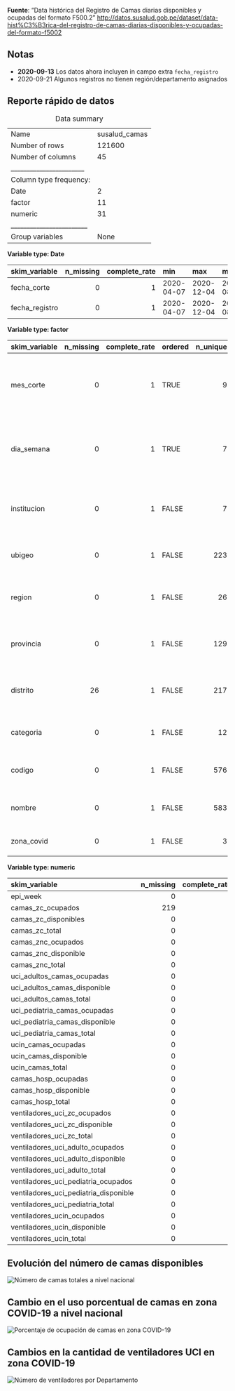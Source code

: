 **Fuente**: “Data histórica del Registro de Camas diarias disponibles y
ocupadas del formato F500.2”
<a href="http://datos.susalud.gob.pe/dataset/data-hist%C3%B3rica-del-registro-de-camas-diarias-disponibles-y-ocupadas-del-formato-f5002" class="uri">http://datos.susalud.gob.pe/dataset/data-hist%C3%B3rica-del-registro-de-camas-diarias-disponibles-y-ocupadas-del-formato-f5002</a>

Notas
-----

-   **2020-09-13** Los datos ahora incluyen in campo extra
    `fecha_registro`
-   2020-09-21 Algunos registros no tienen región/departamento asignados

Reporte rápido de datos
-----------------------

<table>
<caption>Data summary</caption>
<tbody>
<tr class="odd">
<td style="text-align: left;">Name</td>
<td style="text-align: left;">susalud_camas</td>
</tr>
<tr class="even">
<td style="text-align: left;">Number of rows</td>
<td style="text-align: left;">121600</td>
</tr>
<tr class="odd">
<td style="text-align: left;">Number of columns</td>
<td style="text-align: left;">45</td>
</tr>
<tr class="even">
<td style="text-align: left;">_______________________</td>
<td style="text-align: left;"></td>
</tr>
<tr class="odd">
<td style="text-align: left;">Column type frequency:</td>
<td style="text-align: left;"></td>
</tr>
<tr class="even">
<td style="text-align: left;">Date</td>
<td style="text-align: left;">2</td>
</tr>
<tr class="odd">
<td style="text-align: left;">factor</td>
<td style="text-align: left;">11</td>
</tr>
<tr class="even">
<td style="text-align: left;">numeric</td>
<td style="text-align: left;">31</td>
</tr>
<tr class="odd">
<td style="text-align: left;">________________________</td>
<td style="text-align: left;"></td>
</tr>
<tr class="even">
<td style="text-align: left;">Group variables</td>
<td style="text-align: left;">None</td>
</tr>
</tbody>
</table>

**Variable type: Date**

<table>
<thead>
<tr class="header">
<th style="text-align: left;">skim_variable</th>
<th style="text-align: right;">n_missing</th>
<th style="text-align: right;">complete_rate</th>
<th style="text-align: left;">min</th>
<th style="text-align: left;">max</th>
<th style="text-align: left;">median</th>
<th style="text-align: right;">n_unique</th>
</tr>
</thead>
<tbody>
<tr class="odd">
<td style="text-align: left;">fecha_corte</td>
<td style="text-align: right;">0</td>
<td style="text-align: right;">1</td>
<td style="text-align: left;">2020-04-07</td>
<td style="text-align: left;">2020-12-04</td>
<td style="text-align: left;">2020-08-18</td>
<td style="text-align: right;">242</td>
</tr>
<tr class="even">
<td style="text-align: left;">fecha_registro</td>
<td style="text-align: right;">0</td>
<td style="text-align: right;">1</td>
<td style="text-align: left;">2020-04-07</td>
<td style="text-align: left;">2020-12-04</td>
<td style="text-align: left;">2020-08-15</td>
<td style="text-align: right;">242</td>
</tr>
</tbody>
</table>

**Variable type: factor**

<table>
<thead>
<tr class="header">
<th style="text-align: left;">skim_variable</th>
<th style="text-align: right;">n_missing</th>
<th style="text-align: right;">complete_rate</th>
<th style="text-align: left;">ordered</th>
<th style="text-align: right;">n_unique</th>
<th style="text-align: left;">top_counts</th>
</tr>
</thead>
<tbody>
<tr class="odd">
<td style="text-align: left;">mes_corte</td>
<td style="text-align: right;">0</td>
<td style="text-align: right;">1</td>
<td style="text-align: left;">TRUE</td>
<td style="text-align: right;">9</td>
<td style="text-align: left;">oct: 17428, nov: 17107, ago: 16898, set: 16711</td>
</tr>
<tr class="even">
<td style="text-align: left;">dia_semana</td>
<td style="text-align: right;">0</td>
<td style="text-align: right;">1</td>
<td style="text-align: left;">TRUE</td>
<td style="text-align: right;">7</td>
<td style="text-align: left;">vie: 17658, jue: 17574, mié: 17476, mar: 17360</td>
</tr>
<tr class="odd">
<td style="text-align: left;">institucion</td>
<td style="text-align: right;">0</td>
<td style="text-align: right;">1</td>
<td style="text-align: left;">FALSE</td>
<td style="text-align: right;">7</td>
<td style="text-align: left;">Pri: 54451, Gob: 35326, EsS: 22433, MIN: 6497</td>
</tr>
<tr class="even">
<td style="text-align: left;">ubigeo</td>
<td style="text-align: right;">0</td>
<td style="text-align: right;">1</td>
<td style="text-align: left;">FALSE</td>
<td style="text-align: right;">223</td>
<td style="text-align: left;">130: 3769, 150: 3533, 150: 3073, 150: 3019</td>
</tr>
<tr class="odd">
<td style="text-align: left;">region</td>
<td style="text-align: right;">0</td>
<td style="text-align: right;">1</td>
<td style="text-align: left;">FALSE</td>
<td style="text-align: right;">26</td>
<td style="text-align: left;">LIM: 42351, LA : 10639, ARE: 6114, JUN: 5679</td>
</tr>
<tr class="even">
<td style="text-align: left;">provincia</td>
<td style="text-align: right;">0</td>
<td style="text-align: right;">1</td>
<td style="text-align: left;">FALSE</td>
<td style="text-align: right;">129</td>
<td style="text-align: left;">LIM: 38921, TRU: 6931, ARE: 4938, CUS: 3415</td>
</tr>
<tr class="odd">
<td style="text-align: left;">distrito</td>
<td style="text-align: right;">26</td>
<td style="text-align: right;">1</td>
<td style="text-align: left;">FALSE</td>
<td style="text-align: right;">217</td>
<td style="text-align: left;">TRU: 3769, LIM: 3533, SAN: 3073, MIR: 3019</td>
</tr>
<tr class="even">
<td style="text-align: left;">categoria</td>
<td style="text-align: right;">0</td>
<td style="text-align: right;">1</td>
<td style="text-align: left;">FALSE</td>
<td style="text-align: right;">12</td>
<td style="text-align: left;">II-: 48316, II-: 31469, II-: 19024, III: 8085</td>
</tr>
<tr class="odd">
<td style="text-align: left;">codigo</td>
<td style="text-align: right;">0</td>
<td style="text-align: right;">1</td>
<td style="text-align: left;">FALSE</td>
<td style="text-align: right;">576</td>
<td style="text-align: left;">000: 242, 000: 242, 000: 242, 000: 242</td>
</tr>
<tr class="even">
<td style="text-align: left;">nombre</td>
<td style="text-align: right;">0</td>
<td style="text-align: right;">1</td>
<td style="text-align: left;">FALSE</td>
<td style="text-align: right;">583</td>
<td style="text-align: left;">CLI: 478, CLU: 450, OFT: 334, CHE: 242</td>
</tr>
<tr class="odd">
<td style="text-align: left;">zona_covid</td>
<td style="text-align: right;">0</td>
<td style="text-align: right;">1</td>
<td style="text-align: left;">FALSE</td>
<td style="text-align: right;">3</td>
<td style="text-align: left;">Si: 76584, No: 44797, SUL: 219</td>
</tr>
</tbody>
</table>

**Variable type: numeric**

<table>
<thead>
<tr class="header">
<th style="text-align: left;">skim_variable</th>
<th style="text-align: right;">n_missing</th>
<th style="text-align: right;">complete_rate</th>
<th style="text-align: right;">mean</th>
<th style="text-align: right;">sd</th>
<th style="text-align: right;">p0</th>
<th style="text-align: right;">p25</th>
<th style="text-align: right;">p50</th>
<th style="text-align: right;">p75</th>
<th style="text-align: right;">p100</th>
<th style="text-align: left;">hist</th>
</tr>
</thead>
<tbody>
<tr class="odd">
<td style="text-align: left;">epi_week</td>
<td style="text-align: right;">0</td>
<td style="text-align: right;">1</td>
<td style="text-align: right;">33.61</td>
<td style="text-align: right;">9.36</td>
<td style="text-align: right;">15</td>
<td style="text-align: right;">26</td>
<td style="text-align: right;">34</td>
<td style="text-align: right;">42</td>
<td style="text-align: right;">49</td>
<td style="text-align: left;">▅▇▇▇▇</td>
</tr>
<tr class="even">
<td style="text-align: left;">camas_zc_ocupados</td>
<td style="text-align: right;">219</td>
<td style="text-align: right;">1</td>
<td style="text-align: right;">2.19</td>
<td style="text-align: right;">8.22</td>
<td style="text-align: right;">0</td>
<td style="text-align: right;">0</td>
<td style="text-align: right;">0</td>
<td style="text-align: right;">0</td>
<td style="text-align: right;">135</td>
<td style="text-align: left;">▇▁▁▁▁</td>
</tr>
<tr class="odd">
<td style="text-align: left;">camas_zc_disponibles</td>
<td style="text-align: right;">0</td>
<td style="text-align: right;">1</td>
<td style="text-align: right;">0.51</td>
<td style="text-align: right;">1.64</td>
<td style="text-align: right;">0</td>
<td style="text-align: right;">0</td>
<td style="text-align: right;">0</td>
<td style="text-align: right;">0</td>
<td style="text-align: right;">45</td>
<td style="text-align: left;">▇▁▁▁▁</td>
</tr>
<tr class="even">
<td style="text-align: left;">camas_zc_total</td>
<td style="text-align: right;">0</td>
<td style="text-align: right;">1</td>
<td style="text-align: right;">2.69</td>
<td style="text-align: right;">8.64</td>
<td style="text-align: right;">0</td>
<td style="text-align: right;">0</td>
<td style="text-align: right;">0</td>
<td style="text-align: right;">2</td>
<td style="text-align: right;">135</td>
<td style="text-align: left;">▇▁▁▁▁</td>
</tr>
<tr class="odd">
<td style="text-align: left;">camas_znc_ocupados</td>
<td style="text-align: right;">0</td>
<td style="text-align: right;">1</td>
<td style="text-align: right;">16.20</td>
<td style="text-align: right;">63.35</td>
<td style="text-align: right;">0</td>
<td style="text-align: right;">0</td>
<td style="text-align: right;">0</td>
<td style="text-align: right;">9</td>
<td style="text-align: right;">1609</td>
<td style="text-align: left;">▇▁▁▁▁</td>
</tr>
<tr class="even">
<td style="text-align: left;">camas_znc_disponible</td>
<td style="text-align: right;">0</td>
<td style="text-align: right;">1</td>
<td style="text-align: right;">13.31</td>
<td style="text-align: right;">46.70</td>
<td style="text-align: right;">0</td>
<td style="text-align: right;">0</td>
<td style="text-align: right;">0</td>
<td style="text-align: right;">9</td>
<td style="text-align: right;">2419</td>
<td style="text-align: left;">▇▁▁▁▁</td>
</tr>
<tr class="odd">
<td style="text-align: left;">camas_znc_total</td>
<td style="text-align: right;">0</td>
<td style="text-align: right;">1</td>
<td style="text-align: right;">29.49</td>
<td style="text-align: right;">96.68</td>
<td style="text-align: right;">0</td>
<td style="text-align: right;">0</td>
<td style="text-align: right;">3</td>
<td style="text-align: right;">20</td>
<td style="text-align: right;">2563</td>
<td style="text-align: left;">▇▁▁▁▁</td>
</tr>
<tr class="even">
<td style="text-align: left;">uci_adultos_camas_ocupadas</td>
<td style="text-align: right;">0</td>
<td style="text-align: right;">1</td>
<td style="text-align: right;">0.93</td>
<td style="text-align: right;">3.96</td>
<td style="text-align: right;">0</td>
<td style="text-align: right;">0</td>
<td style="text-align: right;">0</td>
<td style="text-align: right;">0</td>
<td style="text-align: right;">230</td>
<td style="text-align: left;">▇▁▁▁▁</td>
</tr>
<tr class="odd">
<td style="text-align: left;">uci_adultos_camas_disponible</td>
<td style="text-align: right;">0</td>
<td style="text-align: right;">1</td>
<td style="text-align: right;">0.48</td>
<td style="text-align: right;">1.32</td>
<td style="text-align: right;">0</td>
<td style="text-align: right;">0</td>
<td style="text-align: right;">0</td>
<td style="text-align: right;">0</td>
<td style="text-align: right;">57</td>
<td style="text-align: left;">▇▁▁▁▁</td>
</tr>
<tr class="even">
<td style="text-align: left;">uci_adultos_camas_total</td>
<td style="text-align: right;">0</td>
<td style="text-align: right;">1</td>
<td style="text-align: right;">1.29</td>
<td style="text-align: right;">2.92</td>
<td style="text-align: right;">0</td>
<td style="text-align: right;">0</td>
<td style="text-align: right;">0</td>
<td style="text-align: right;">2</td>
<td style="text-align: right;">230</td>
<td style="text-align: left;">▇▁▁▁▁</td>
</tr>
<tr class="odd">
<td style="text-align: left;">uci_pediatria_camas_ocupadas</td>
<td style="text-align: right;">0</td>
<td style="text-align: right;">1</td>
<td style="text-align: right;">0.35</td>
<td style="text-align: right;">2.56</td>
<td style="text-align: right;">0</td>
<td style="text-align: right;">0</td>
<td style="text-align: right;">0</td>
<td style="text-align: right;">0</td>
<td style="text-align: right;">47</td>
<td style="text-align: left;">▇▁▁▁▁</td>
</tr>
<tr class="even">
<td style="text-align: left;">uci_pediatria_camas_disponible</td>
<td style="text-align: right;">0</td>
<td style="text-align: right;">1</td>
<td style="text-align: right;">0.18</td>
<td style="text-align: right;">0.87</td>
<td style="text-align: right;">0</td>
<td style="text-align: right;">0</td>
<td style="text-align: right;">0</td>
<td style="text-align: right;">0</td>
<td style="text-align: right;">83</td>
<td style="text-align: left;">▇▁▁▁▁</td>
</tr>
<tr class="odd">
<td style="text-align: left;">uci_pediatria_camas_total</td>
<td style="text-align: right;">0</td>
<td style="text-align: right;">1</td>
<td style="text-align: right;">0.52</td>
<td style="text-align: right;">2.98</td>
<td style="text-align: right;">0</td>
<td style="text-align: right;">0</td>
<td style="text-align: right;">0</td>
<td style="text-align: right;">0</td>
<td style="text-align: right;">89</td>
<td style="text-align: left;">▇▁▁▁▁</td>
</tr>
<tr class="even">
<td style="text-align: left;">ucin_camas_ocupadas</td>
<td style="text-align: right;">0</td>
<td style="text-align: right;">1</td>
<td style="text-align: right;">0.90</td>
<td style="text-align: right;">4.68</td>
<td style="text-align: right;">0</td>
<td style="text-align: right;">0</td>
<td style="text-align: right;">0</td>
<td style="text-align: right;">0</td>
<td style="text-align: right;">89</td>
<td style="text-align: left;">▇▁▁▁▁</td>
</tr>
<tr class="odd">
<td style="text-align: left;">ucin_camas_disponible</td>
<td style="text-align: right;">0</td>
<td style="text-align: right;">1</td>
<td style="text-align: right;">0.42</td>
<td style="text-align: right;">1.95</td>
<td style="text-align: right;">0</td>
<td style="text-align: right;">0</td>
<td style="text-align: right;">0</td>
<td style="text-align: right;">0</td>
<td style="text-align: right;">50</td>
<td style="text-align: left;">▇▁▁▁▁</td>
</tr>
<tr class="even">
<td style="text-align: left;">ucin_camas_total</td>
<td style="text-align: right;">0</td>
<td style="text-align: right;">1</td>
<td style="text-align: right;">1.32</td>
<td style="text-align: right;">6.15</td>
<td style="text-align: right;">0</td>
<td style="text-align: right;">0</td>
<td style="text-align: right;">0</td>
<td style="text-align: right;">0</td>
<td style="text-align: right;">103</td>
<td style="text-align: left;">▇▁▁▁▁</td>
</tr>
<tr class="odd">
<td style="text-align: left;">camas_hosp_ocupadas</td>
<td style="text-align: right;">0</td>
<td style="text-align: right;">1</td>
<td style="text-align: right;">24.64</td>
<td style="text-align: right;">64.03</td>
<td style="text-align: right;">0</td>
<td style="text-align: right;">1</td>
<td style="text-align: right;">6</td>
<td style="text-align: right;">21</td>
<td style="text-align: right;">1418</td>
<td style="text-align: left;">▇▁▁▁▁</td>
</tr>
<tr class="even">
<td style="text-align: left;">camas_hosp_disponible</td>
<td style="text-align: right;">0</td>
<td style="text-align: right;">1</td>
<td style="text-align: right;">24.63</td>
<td style="text-align: right;">47.03</td>
<td style="text-align: right;">0</td>
<td style="text-align: right;">4</td>
<td style="text-align: right;">11</td>
<td style="text-align: right;">26</td>
<td style="text-align: right;">4052</td>
<td style="text-align: left;">▇▁▁▁▁</td>
</tr>
<tr class="odd">
<td style="text-align: left;">camas_hosp_total</td>
<td style="text-align: right;">0</td>
<td style="text-align: right;">1</td>
<td style="text-align: right;">49.33</td>
<td style="text-align: right;">96.85</td>
<td style="text-align: right;">0</td>
<td style="text-align: right;">8</td>
<td style="text-align: right;">20</td>
<td style="text-align: right;">47</td>
<td style="text-align: right;">4100</td>
<td style="text-align: left;">▇▁▁▁▁</td>
</tr>
<tr class="even">
<td style="text-align: left;">ventiladores_uci_zc_ocupados</td>
<td style="text-align: right;">0</td>
<td style="text-align: right;">1</td>
<td style="text-align: right;">2.49</td>
<td style="text-align: right;">10.52</td>
<td style="text-align: right;">0</td>
<td style="text-align: right;">0</td>
<td style="text-align: right;">0</td>
<td style="text-align: right;">0</td>
<td style="text-align: right;">193</td>
<td style="text-align: left;">▇▁▁▁▁</td>
</tr>
<tr class="odd">
<td style="text-align: left;">ventiladores_uci_zc_disponible</td>
<td style="text-align: right;">0</td>
<td style="text-align: right;">1</td>
<td style="text-align: right;">0.61</td>
<td style="text-align: right;">1.83</td>
<td style="text-align: right;">0</td>
<td style="text-align: right;">0</td>
<td style="text-align: right;">0</td>
<td style="text-align: right;">0</td>
<td style="text-align: right;">45</td>
<td style="text-align: left;">▇▁▁▁▁</td>
</tr>
<tr class="even">
<td style="text-align: left;">ventiladores_uci_zc_total</td>
<td style="text-align: right;">0</td>
<td style="text-align: right;">1</td>
<td style="text-align: right;">2.81</td>
<td style="text-align: right;">8.75</td>
<td style="text-align: right;">0</td>
<td style="text-align: right;">0</td>
<td style="text-align: right;">0</td>
<td style="text-align: right;">2</td>
<td style="text-align: right;">135</td>
<td style="text-align: left;">▇▁▁▁▁</td>
</tr>
<tr class="odd">
<td style="text-align: left;">ventiladores_uci_adulto_ocupados</td>
<td style="text-align: right;">0</td>
<td style="text-align: right;">1</td>
<td style="text-align: right;">0.63</td>
<td style="text-align: right;">2.07</td>
<td style="text-align: right;">0</td>
<td style="text-align: right;">0</td>
<td style="text-align: right;">0</td>
<td style="text-align: right;">0</td>
<td style="text-align: right;">230</td>
<td style="text-align: left;">▇▁▁▁▁</td>
</tr>
<tr class="even">
<td style="text-align: left;">ventiladores_uci_adulto_disponible</td>
<td style="text-align: right;">0</td>
<td style="text-align: right;">1</td>
<td style="text-align: right;">0.46</td>
<td style="text-align: right;">1.33</td>
<td style="text-align: right;">0</td>
<td style="text-align: right;">0</td>
<td style="text-align: right;">0</td>
<td style="text-align: right;">0</td>
<td style="text-align: right;">57</td>
<td style="text-align: left;">▇▁▁▁▁</td>
</tr>
<tr class="odd">
<td style="text-align: left;">ventiladores_uci_adulto_total</td>
<td style="text-align: right;">0</td>
<td style="text-align: right;">1</td>
<td style="text-align: right;">1.08</td>
<td style="text-align: right;">2.69</td>
<td style="text-align: right;">0</td>
<td style="text-align: right;">0</td>
<td style="text-align: right;">0</td>
<td style="text-align: right;">1</td>
<td style="text-align: right;">230</td>
<td style="text-align: left;">▇▁▁▁▁</td>
</tr>
<tr class="even">
<td style="text-align: left;">ventiladores_uci_pediatria_ocupados</td>
<td style="text-align: right;">0</td>
<td style="text-align: right;">1</td>
<td style="text-align: right;">0.27</td>
<td style="text-align: right;">2.23</td>
<td style="text-align: right;">0</td>
<td style="text-align: right;">0</td>
<td style="text-align: right;">0</td>
<td style="text-align: right;">0</td>
<td style="text-align: right;">47</td>
<td style="text-align: left;">▇▁▁▁▁</td>
</tr>
<tr class="odd">
<td style="text-align: left;">ventiladores_uci_pediatria_disponible</td>
<td style="text-align: right;">0</td>
<td style="text-align: right;">1</td>
<td style="text-align: right;">0.15</td>
<td style="text-align: right;">0.82</td>
<td style="text-align: right;">0</td>
<td style="text-align: right;">0</td>
<td style="text-align: right;">0</td>
<td style="text-align: right;">0</td>
<td style="text-align: right;">33</td>
<td style="text-align: left;">▇▁▁▁▁</td>
</tr>
<tr class="even">
<td style="text-align: left;">ventiladores_uci_pediatria_total</td>
<td style="text-align: right;">0</td>
<td style="text-align: right;">1</td>
<td style="text-align: right;">0.42</td>
<td style="text-align: right;">2.73</td>
<td style="text-align: right;">0</td>
<td style="text-align: right;">0</td>
<td style="text-align: right;">0</td>
<td style="text-align: right;">0</td>
<td style="text-align: right;">55</td>
<td style="text-align: left;">▇▁▁▁▁</td>
</tr>
<tr class="odd">
<td style="text-align: left;">ventiladores_ucin_ocupados</td>
<td style="text-align: right;">0</td>
<td style="text-align: right;">1</td>
<td style="text-align: right;">0.30</td>
<td style="text-align: right;">2.04</td>
<td style="text-align: right;">0</td>
<td style="text-align: right;">0</td>
<td style="text-align: right;">0</td>
<td style="text-align: right;">0</td>
<td style="text-align: right;">139</td>
<td style="text-align: left;">▇▁▁▁▁</td>
</tr>
<tr class="even">
<td style="text-align: left;">ventiladores_ucin_disponible</td>
<td style="text-align: right;">0</td>
<td style="text-align: right;">1</td>
<td style="text-align: right;">0.16</td>
<td style="text-align: right;">0.75</td>
<td style="text-align: right;">0</td>
<td style="text-align: right;">0</td>
<td style="text-align: right;">0</td>
<td style="text-align: right;">0</td>
<td style="text-align: right;">21</td>
<td style="text-align: left;">▇▁▁▁▁</td>
</tr>
<tr class="odd">
<td style="text-align: left;">ventiladores_ucin_total</td>
<td style="text-align: right;">0</td>
<td style="text-align: right;">1</td>
<td style="text-align: right;">0.45</td>
<td style="text-align: right;">2.25</td>
<td style="text-align: right;">0</td>
<td style="text-align: right;">0</td>
<td style="text-align: right;">0</td>
<td style="text-align: right;">0</td>
<td style="text-align: right;">139</td>
<td style="text-align: left;">▇▁▁▁▁</td>
</tr>
</tbody>
</table>

Evolución del número de camas disponibles
-----------------------------------------

![Número de camas totales a nivel
nacional](plots/camas-totales-nacional.png)

Cambio en el uso porcentual de camas en zona COVID-19 a nivel nacional
----------------------------------------------------------------------

![Porcentaje de ocupación de camas en zona
COVID-19](plots/pct-ocupacion-zona-covid.png)

Cambios en la cantidad de ventiladores UCI en zona COVID-19
-----------------------------------------------------------

![Número de ventiladores por
Departamento](plots/uso-ventiladores-departamento.png)

